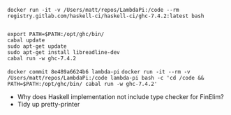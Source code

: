 `docker run -it -v /Users/matt/repos/LambdaPi:/code --rm registry.gitlab.com/haskell-ci/haskell-ci/ghc-7.4.2:latest bash`

```cd /code

export PATH=$PATH:/opt/ghc/bin/
cabal update
sudo apt-get update
sudo apt-get install libreadline-dev
cabal run -w ghc-7.4.2
```

`docker commit 8e489a6624b6 lambda-pi`
`docker run -it --rm -v /Users/matt/repos/LambdaPi:/code lambda-pi bash -c 'cd /code && PATH=$PATH:/opt/ghc/bin/ cabal run -w ghc-7.4.2'`

* Why does Haskell implementation not include type checker for FinElim?
* Tidy up pretty-printer